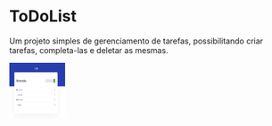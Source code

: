 # ToDoList

Um projeto simples de gerenciamento de tarefas, possibilitando criar tarefas, completa-las e deletar as mesmas.

<img src="todo.PNG" width=100 height=100></img>